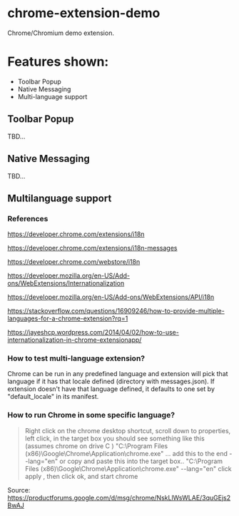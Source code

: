 # chrome-extension-demo
Chrome/Chromium demo extension.

# Features shown:
* Toolbar Popup
* Native Messaging
* Multi-language support

## Toolbar Popup
TBD...

## Native Messaging
TBD...

## Multilanguage support

### References

https://developer.chrome.com/extensions/i18n

https://developer.chrome.com/extensions/i18n-messages

https://developer.chrome.com/webstore/i18n

https://developer.mozilla.org/en-US/Add-ons/WebExtensions/Internationalization

https://developer.mozilla.org/en-US/Add-ons/WebExtensions/API/i18n

https://stackoverflow.com/questions/16909246/how-to-provide-multiple-languages-for-a-chrome-extension?rq=1

https://jayeshcp.wordpress.com/2014/04/02/how-to-use-internationalization-in-chrome-extensionapp/


### How to test multi-language extension?

Chrome can be run in any predefined language and extension will pick that language if it has that locale defined (directory with messages.json). If extension doesn't have that language defined, it defaults to one set by "default_locale" in its manifest.

### How to run Chrome in some specific language?


> Right click on the chrome desktop shortcut, scroll down to properties, left click, in the target box you should see something like this (assumes chrome on drive C )
"C:\Program Files (x86)\Google\Chrome\Application\chrome.exe" ... add this to the end --lang="en" or copy and paste this into the target box..
"C:\Program Files (x86)\Google\Chrome\Application\chrome.exe" --lang="en"
click apply , then click ok, and start chrome

Source: https://productforums.google.com/d/msg/chrome/NskLlWsWLAE/3quGEjs2BwAJ

